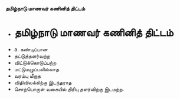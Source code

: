 **தமிழ்நாடு மாணவர் கணினித் திட்டம்**
- # தமிழ்நாடு மாணவர் கணினித் திட்டம்
- a. கண்டிப்பான
- தட்டுத்தளர்வற்ற
- விட்டுக்கொடுப்பற்ற
- மட்டுமழுப்பலில்லாத
- வரம்பு மீறாத
- விதிவிலக்கிற்கு இடந்தராத
- சொற்பொருள் வகையில் திரிபு தளர்விற்கு இடமற்ற.

